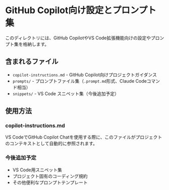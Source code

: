 # GitHub Copilot向け設定とプロンプト集

このディレクトリには、GitHub CopilotやVS Code拡張機能向けの設定やプロンプト集を格納します。

## 含まれるファイル

- `copilot-instructions.md` - GitHub Copilot向けプロジェクトガイダンス
- `prompts/` - プロンプトファイル集（`.prompt.md`形式、Claude Codeコマンド相当）
- `snippets/` - VS Code スニペット集（今後追加予定）

## 使用方法

### copilot-instructions.md
VS CodeでGitHub Copilot Chatを使用する際に、このファイルがプロジェクトのコンテキストとして自動的に参照されます。

### 今後追加予定
- VS Code用スニペット集
- プロジェクト固有のコーディング規約
- その他便利なプロンプトテンプレート
